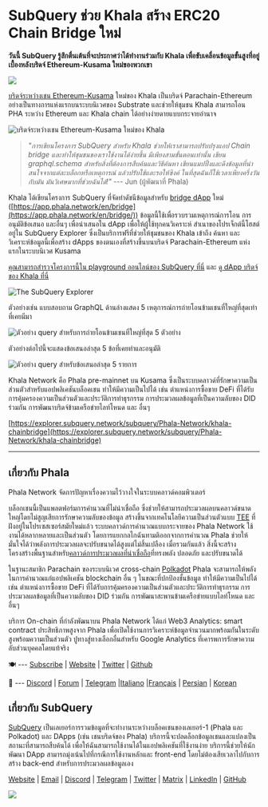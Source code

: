 # SubQuery ช่วย Khala สร้าง ERC20 Chain Bridge ใหม่

**วันนี้ SubQuery รู้สึกตื่นเต้นที่จะประกาศว่าได้ทำงานร่วมกับ Khala เพื่อขับเคลื่อนข้อมูลขั้นสูงที่อยู่เบื้องหลังบริดจ์ Ethereum-Kusama ใหม่ของพวกเขา**

![](https://miro.medium.com/max/700/1*rXooUCLYTT3rWp-mXSryxg.png)

[บริดจ์ระหว่างเชน Ethereum-Kusama](https://app.phala.network/en/bridge/) ใหม่ของ Khala เป็นบริดจ์ Parachain-Ethereum อย่างเป็นทางการแห่งแรกบนระบบนิเวศของ Substrate และช่วยให้ชุมชน Khala สามารถโอน PHA ระหว่าง Ethereum และ Khala chain ได้อย่างง่ายดายแบบกระจายอำนาจ

![บริดจ์ระหว่างเชน Ethereum-Kusama ใหม่ของ Khala](https://miro.medium.com/max/700/1*9k8TLUugLCsXHWOHlU2Gkg.png)

> *"การเขียนโครงการ SubQuery สำหรับ Khala ช่วยให้เราสามารถปรับปรุงแอป Chain bridge และทำให้ชุมชนของเราใช้งานได้ง่ายขึ้น มีเพียงสามขั้นตอนเท่านั้น เขียน graphql.schema สำหรับสิ่งที่ต้องการสืบค้นและวิธีค้นหา เขียนแมปปิ้งและดึงข้อมูลที่น่าสนใจจากแต่ละบล็อกหรือเหตุการณ์ แล้วปรับใช้และรอให้ซิงค์ ในที่สุดฉันก็ใช้เวลาเพียงครึ่งวันกับมัน มันวิเศษมากที่ช่วยฉันได้!"* --- Jun (ผู้พัฒนาที่ Phala)

Khala ได้เขียนโครงการ SubQuery ที่จัดทำดัชนีข้อมูลสำหรับ [bridge dApp](https://app.phala.network/en/bridge/) ใหม่ ([https://app.phala.network/en/bridge](https://app.phala.network/en/bridge/)) ข้อมูลนี้ใช้เพื่อรวบรวมเหตุการณ์การโอน การอนุมัติข้อเสนอ และอื่นๆ เพื่อนำเสนอใน dApp เพื่อให้ผู้ใช้ทุกคนวิเคราะห์ สำเนาของโปรเจ็กต์นี้โฮสต์อยู่ใน SubQuery Explorer ซึ่งเป็นบริการฟรีที่ช่วยให้ชุมชนของ Khala เข้าถึง ค้นหา และวิเคราะห์ข้อมูลนี้เพื่อสร้าง dApps ของตนเองที่สร้างขึ้นบนบริดจ์ Parachain-Ethereum แห่งแรกในระบบนิเวศ Kusama

[คุณสามารถสำรวจโครงการนี้ใน playground ออนไลน์ของ SubQuery ที่นี่](https://explorer.subquery.network/subquery/Phala-Network/khala-chainbridge) และ [ดู dApp บริดจ์ของ Khala ที่นี่](https://app.phala.network/en/bridge/)

![The SubQuery Explorer](https://miro.medium.com/max/700/1*epyc3vnlRiWwEXN27lgZgw.png)

ตัวอย่างเช่น แบบสอบถาม GraphQL ด้านล่างแสดง 5 เหตุการณ์การถ่ายโอนข้ามเชนที่ใหญ่ที่สุดเท่าที่เคยมีมา

![ตัวอย่าง query สำหรับการถ่ายโอนข้ามเชนที่ใหญ่ที่สุด 5 ตัวอย่าง](https://miro.medium.com/max/700/1*lQiiQgti75yb1tVoXXxipw.png)

ตัวอย่างต่อไปนี้จะแสดงข้อเสนอล่าสุด 5 ข้อที่เคยทำและอนุมัติ

![ตัวอย่าง query สำหรับข้อเสนอล่าสุด 5 รายการ](https://miro.medium.com/max/700/1*SdlwnW-kkqZ_Lh4h7KFhtw.png)

Khala Network คือ Phala pre-mainnet บน Kusama ซึ่งเป็นระบบคลาวด์ที่รักษาความเป็นส่วนตัวสำหรับแอปพลิเคชันบล็อคเชน ทำให้มีความเป็นไปได้ เช่น ตำแหน่งการซื้อขาย DeFi ที่ได้รับการคุ้มครองความเป็นส่วนตัวและประวัติการทำธุรกรรม การประมวลผลข้อมูลที่เป็นความลับของ DID ร่วมกัน การพัฒนาบริดจ์ข้ามเครือข่ายไลท์โหนด และ อื่นๆ

[https://explorer.subquery.network/subquery/Phala-Network/khala-chainbridge](https://explorer.subquery.network/subquery/Phala-Network/khala-chainbridge)

---

## เกี่ยวกับ Phala

Phala Network จัดการปัญหาเรื่องความไว้วางใจในระบบคลาวด์คอมพิวเตอร์

บล็อกเชนนี้เป็นแพลตฟอร์มการคำนวณที่ไม่น่าเชื่อถือ ซึ่งช่วยให้สามารถประมวลผลบนคลาวด์ขนาดใหญ่โดยไม่สูญเสียการรักษาความลับของข้อมูล สร้างขึ้นจากเทคโนโลยีความเป็นส่วนตัวแบบ [TEE](https://en.wikipedia.org/wiki/Trusted_execution_environment) ที่ฝังอยู่ในโปรเซสเซอร์สมัยใหม่แล้ว ระบบคลาวด์การคำนวณแบบกระจายของ Phala Network ใช้งานได้หลากหลายและเป็นส่วนตัว โดยการแยกกลไกฉันทามติออกจากการคำนวณ Phala ช่วยให้มั่นใจได้ว่าพลังการประมวลผลจะปรับขนาดได้สูงแต่ไม่สิ้นเปลือง เมื่อรวมกันแล้ว สิ่งนี้จะสร้างโครงสร้างพื้นฐานสำหรับ[คลาวด์การประมวลผลที่น่าเชื่อถือ](https://medium.com/phala-network/phala-transparent-and-private-global-computation-cloud-2d80c70ad1e9)ที่ทรงพลัง ปลอดภัย และปรับขนาดได้

ในฐานะสมาชิก Parachain ของระบบนิเวศ cross-chain [Polkadot](https://polkadot.network/technology/) Phala จะสามารถให้พลังในการคำนวณแก่แอปพลิเคชัน blockchain อื่น ๆ ในขณะที่ปกป้องชั้นข้อมูล ทำให้มีความเป็นไปได้ เช่น ตำแหน่งการซื้อขาย DeFi ที่ได้รับการคุ้มครองความเป็นส่วนตัวและประวัติการทำธุรกรรม การประมวลผลข้อมูลที่เป็นความลับของ DID ร่วมกัน การพัฒนาสะพานข้ามเครือข่ายแบบไลท์โหนด และอื่นๆ

บริการ On-chain ที่กำลังพัฒนาบน Phala Network ได้แก่ Web3 Analytics: smart contract ประสิทธิภาพสูงจาก Phala เพื่อเปิดใช้งานการวิเคราะห์ข้อมูลจำนวนมากพร้อมกันในระดับสูงพร้อมความเป็นส่วนตัว ปูทางสู่ทางเลือกอื่นสำหรับ Google Analytics ที่เคารพการรักษาความลับส่วนบุคคลโดยแท้จริง

🍽 --- [Subscribe](https://mailchi.mp/fd48395f09dc/w3a-landing-page) | [Website](https://phala.network/) | [Twitter](https://twitter.com/PhalaNetwork) | [Github](https://github.com/Phala-Network)

🥤 --- [Discord](https://discord.gg/myBmQu5) | [Forum](https://forum.phala.network/) | [Telegram](https://t.me/phalanetwork) |[Italiano](https://medium.com/phala-italia/ancora-pi%C3%B9-premi-in-arrivo-fino-a-150-pha-per-ksm-e-nuove-nft-in-edizione-speciale-ba2776148de8) |[Français](https://medium.com/phala-fran%C3%A7ais/encore-plus-de-r%C3%A9compenses-jusqu%C3%A0-150-pha-par-ksm-et-de-nouveaux-nft-%C3%A9dition-sp%C3%A9ciale-9e5f7683c5b6) | [Persian](https://virgool.io/PhalaNetwork-Persian/%D8%AC%D9%88%D8%A7%DB%8C%D8%B2-%D8%A8%DB%8C%D8%B4%D8%AA%D8%B1-%D8%A8%D8%B2%D9%88%D8%AF%DB%8C-%D8%AA%D8%A7-%DB%B1%DB%B5%DB%B0-pha-%D8%A8%D9%87-%D8%A7%D8%B2%D8%A7%DB%8C-%D9%87%D8%B1-ksm-%D9%88-%D9%86%D8%B3%D8%AE%D9%87-%D9%87%D8%A7%DB%8C-nft-%D9%88%DB%8C%DA%98%D9%87-ejxonlenaxp2) | [Korean](https://medium.com/phala-%ED%95%9C%EA%B5%AD)

## เกี่ยวกับ SubQuery

[SubQuery](https://subquery.network/) เป็นเลเยอร์การรวมข้อมูลที่จะทำงานระหว่างบล็อคเชนของเลเยอร์-1 (Phala และ Polkadot) และ DApps (เช่น เชนบริดจ์ของ Phala) บริการนี้จะปลดล็อกข้อมูลเชนและแปลงเป็นสถานะที่สามารถสืบค้นได้ เพื่อให้ฉันสามารถใช้งานได้ในแอปพลิเคชันที่ใช้งานง่าย บริการนี้ช่วยให้นักพัฒนา DApp สามารถมุ่งเน้นไปที่กรณีการใช้งานหลักและ front-end โดยไม่ต้องเสียเวลาไปกับการสร้าง back-end สำหรับการประมวลผลข้อมูลเอง

[Website](https://subquery.network/) | [Email](mailto:hello@subquery.network) | [Discord](https://discord.com/invite/78zg8aBSMG) | [Telegram](https://t.me/subquerynetwork) | [Twitter](https://twitter.com/subquerynetwork) | [Matrix](https://matrix.to/#/#subquery:matrix.org) | [LinkedIn](https://www.linkedin.com/company/subquery) | [GitHub](https://github.com/subquery)

![](https://miro.medium.com/max/600/1*3BFCkeqtKBhQXKg2C_iFwQ.gif)
